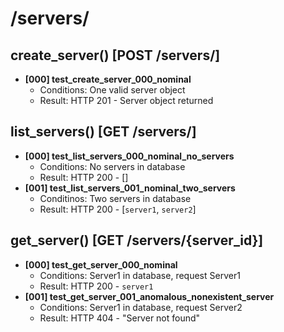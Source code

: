 # /servers/

## create_server() [POST /servers/]
- **[000] test_create_server_000_nominal**
    - Conditions: One valid server object
    - Result: HTTP 201 - Server object returned

## list_servers() [GET /servers/]
- **[000] test_list_servers_000_nominal_no_servers**
    - Conditions: No servers in database
    - Result: HTTP 200 - []
- **[001] test_list_servers_001_nominal_two_servers**
    - Conditinos: Two servers in database
    - Result: HTTP 200 - [`server1`, `server2`]

## get_server() [GET /servers/{server_id}]
- **[000] test_get_server_000_nominal**
    - Conditions: Server1 in database, request Server1
    - Result: HTTP 200 - `server1`
- **[001] test_get_server_001_anomalous_nonexistent_server**
    - Conditions: Server1 in database, request Server2
    - Result: HTTP 404 - "Server not found"